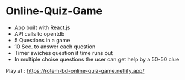 # Online-Quiz-Game
* App built with React.js
* API calls to opentdb
* 5 Questions in a game
* 10 Sec. to answer each question
* Timer swiches question if time runs out
* In multiple choise questions the user can get help by a 50-50 clue

Play at : https://rotem-bd-online-quiz-game.netlify.app/
